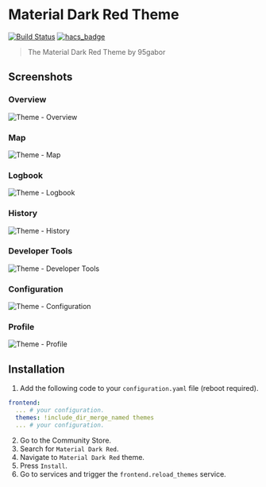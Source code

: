 # Material Dark Red Theme

[![Build Status](https://www.travis-ci.org/home-assistant-community-themes/material-dark-red.svg?branch=master)](https://www.travis-ci.org/home-assistant-community-themes/material-dark-red)
[![hacs_badge](https://img.shields.io/badge/HACS-Default-orange.svg)](https://github.com/custom-components/hacs)

> The Material Dark Red Theme by 95gabor

## Screenshots

### Overview

![Theme - Overview](https://raw.githubusercontent.com/home-assistant-community-themes/material-dark-red/master/docs/theme-overview.png)

### Map

![Theme - Map](https://raw.githubusercontent.com/home-assistant-community-themes/material-dark-red/master/docs/theme-map.png)

### Logbook

![Theme - Logbook](https://raw.githubusercontent.com/home-assistant-community-themes/material-dark-red/master/docs/theme-logbook.png)

### History

![Theme - History](https://raw.githubusercontent.com/home-assistant-community-themes/material-dark-red/master/docs/theme-history.png)

### Developer Tools

![Theme - Developer Tools](https://raw.githubusercontent.com/home-assistant-community-themes/material-dark-red/master/docs/theme-developer-tools.png)

### Configuration

![Theme - Configuration](https://raw.githubusercontent.com/home-assistant-community-themes/material-dark-red/master/docs/theme-configuration.png)

### Profile

![Theme - Profile](https://raw.githubusercontent.com/home-assistant-community-themes/material-dark-red/master/docs/theme-profile.png)

## Installation

1. Add the following code to your `configuration.yaml` file (reboot required).

```yaml
frontend:
  ... # your configuration.
  themes: !include_dir_merge_named themes
  ... # your configuration.
```

2. Go to the Community Store.
3. Search for `Material Dark Red`.
4. Navigate to `Material Dark Red` theme.
5. Press `Install`.
6. Go to services and trigger the `frontend.reload_themes` service.

